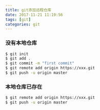 ```yaml
---
title: git添加远程仓库
date: 2017-11-21 11:19:56
tags: [git]
categories: git
---
```


### 没有本地仓库
``` bash
$ git init
$ git add .
$ git commit -m "first commit"
$ git remote add origin https://xxx.git
$ git push -u origin master
```

### 本地仓库已存在
``` bash
$ git remote add origin https://xxx.git
$ git push -u origin master
```
